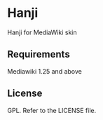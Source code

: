 # Hanji

Hanji for MediaWiki skin

## Requirements
Mediawiki 1.25 and above

## License
GPL. Refer to the LICENSE file.
